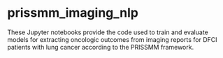 # prissmm_imaging_nlp

These Jupyter notebooks provide the code used to train and evaluate models for extracting oncologic outcomes from imaging reports for DFCI patients with lung cancer according to the PRISSMM framework.
